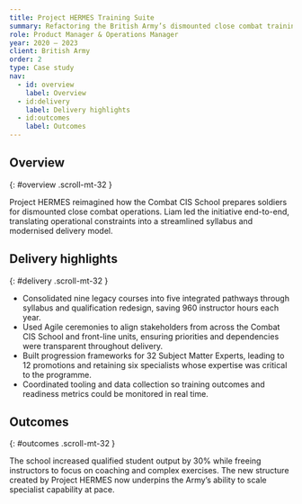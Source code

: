 ```yaml
---
title: Project HERMES Training Suite
summary: Refactoring the British Army’s dismounted close combat training to increase throughput while maintaining operational readiness.
role: Product Manager & Operations Manager
year: 2020 – 2023
client: British Army
order: 2
type: Case study
nav:
  - id: overview
    label: Overview
  - id:delivery
    label: Delivery highlights
  - id:outcomes
    label: Outcomes
---
```

## Overview
{: #overview .scroll-mt-32 }

Project HERMES reimagined how the Combat CIS School prepares soldiers for dismounted close combat operations. Liam led the initiative end-to-end, translating operational constraints into a streamlined syllabus and modernised delivery model.

## Delivery highlights
{: #delivery .scroll-mt-32 }

- Consolidated nine legacy courses into five integrated pathways through syllabus and qualification redesign, saving 960 instructor hours each year.
- Used Agile ceremonies to align stakeholders from across the Combat CIS School and front-line units, ensuring priorities and dependencies were transparent throughout delivery.
- Built progression frameworks for 32 Subject Matter Experts, leading to 12 promotions and retaining six specialists whose expertise was critical to the programme.
- Coordinated tooling and data collection so training outcomes and readiness metrics could be monitored in real time.

## Outcomes
{: #outcomes .scroll-mt-32 }

The school increased qualified student output by 30% while freeing instructors to focus on coaching and complex exercises. The new structure created by Project HERMES now underpins the Army’s ability to scale specialist capability at pace.
